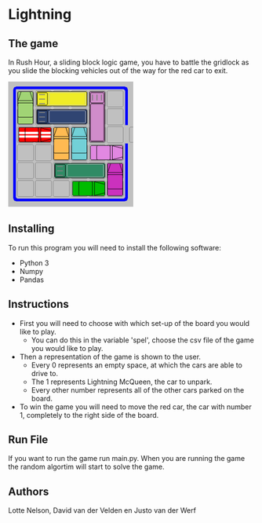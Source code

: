 # Lightning


## The game
In Rush Hour, a sliding block logic game, you have to battle the gridlock as you slide the blocking vehicles out of the way for the red car to exit. 

<img src=https://github.com/elgoesto/bliksem/blob/master/speelbord.gif width="255">

## Installing
To run this program you will need to install the following software:
* Python 3
* Numpy
* Pandas

## Instructions
* First you will need to choose with which set-up of the board you would like to play.
  * You can do this in the variable 'spel', choose the csv file of the game you would like to play.
* Then a representation of the game is shown to the user.
  * Every 0 represents an empty space, at which the cars are able to drive to.
  * The 1 represents Lightning McQueen, the car to unpark.
  * Every other number represents all of the other cars parked on the board.
* To win the game you will need to move the red car, the car with number 1, completely to the right side of the board. 

## Run File
If you want to run the game run main.py. When you are running the game the random algortim will start to solve the game.

## Authors
Lotte Nelson,
David van der Velden en 
Justo van der Werf
